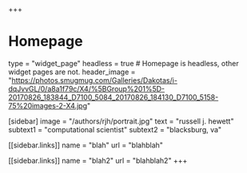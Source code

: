 +++
# Homepage
type = "widget_page"
headless = true  # Homepage is headless, other widget pages are not.
header_image = "https://photos.smugmug.com/Galleries/Dakotas/i-dqJvvGL/0/a8a1f79c/X4/%5BGroup%201%5D-20170826_183844_D7100_5084_20170826_184130_D7100_5158-75%20images-2-X4.jpg"

[sidebar]
  image = "/authors/rjh/portrait.jpg"
  text = "russell j. hewett"
  subtext1 = "computational scientist"
  subtext2 = "blacksburg, va"

  [[sidebar.links]]
  name = "blah"
  url = "blahblah"

  [[sidebar.links]]
  name = "blah2"
  url = "blahblah2"
+++
